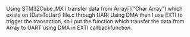 Using STM32Cube_MX I transfer data from Array[]("Char Array") which exists on (DataToUart) file.c 
through UARt Using DMA then I use EXTI to trigger the transaction, so I put the function
which transfer the data from Array to UART using DMA in EXTI callbackfunction.
